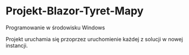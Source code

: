 # Projekt-Blazor-Tyret-Mapy
Programowanie w środowisku Windows

Projekt uruchamia się przoprzez uruchomienie każdej z solucji w nowej instancji.

